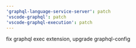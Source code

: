 ```yaml
---
'graphql-language-service-server': patch
'vscode-graphql': patch
'vscode-graphql-execution': patch
---
```


fix graphql exec extension, upgrade graphql-config
